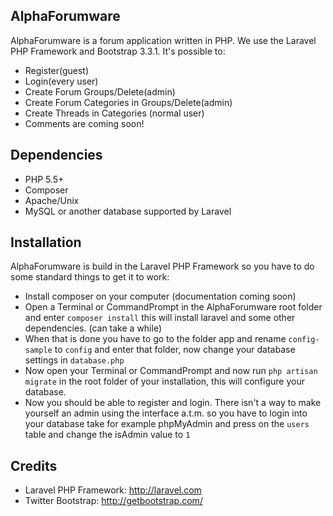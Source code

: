 ## AlphaForumware

AlphaForumware is a forum application written in PHP. We use the Laravel PHP Framework and Bootstrap 3.3.1. It's possible to:
* Register(guest)
* Login(every user)
* Create Forum Groups/Delete(admin)
* Create Forum Categories in Groups/Delete(admin)
* Create Threads in Categories (normal user)
* Comments are coming soon!

Dependencies
------------
* PHP 5.5+
* Composer
* Apache/Unix
* MySQL or another database supported by Laravel

Installation
------------
AlphaForumware is build in the Laravel PHP Framework so you have to do some standard things to get it to work:
* Install composer on your computer (documentation coming soon)
* Open a Terminal or CommandPrompt in the AlphaForumware root folder and enter `composer install` this will install laravel and some other dependencies. (can take a while)
* When that is done you have to go to the folder app and rename `config-sample` to `config` and enter that folder, now change your database settings in `database.php`
* Now open your Terminal or CommandPrompt and now run `php artisan migrate` in the root folder of your installation, this will configure your database.
* Now you should be able to register and login.
There isn't a way to make yourself an admin using the interface a.t.m. so you have to login into your database take for example phpMyAdmin and press on the `users` table and change the isAdmin value to `1`

Credits
-------
* Laravel PHP Framework: http://laravel.com
* Twitter Bootstrap: http://getbootstrap.com/

